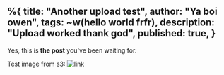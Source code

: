 %{
  title: "Another upload test",
  author: "Ya boi owen",
  tags: ~w(hello world frfr),
  description: "Upload worked thank god",
  published: true,
}
---
Yes, this is **the post** you've been waiting for.

Test image from s3: ![link](http://minio:9000/live-view-resume/blog/Picture1.png?X-Amz-Algorithm=AWS4-HMAC-SHA256&X-Amz-Credential=NLBRL8MM80AXUJT26VZW%2F20240304%2Fus-east-1%2Fs3%2Faws4_request&X-Amz-Date=20240304T171639Z&X-Amz-Expires=43200&X-Amz-Security-Token=eyJhbGciOiJIUzUxMiIsInR5cCI6IkpXVCJ9.eyJhY2Nlc3NLZXkiOiJOTEJSTDhNTTgwQVhVSlQyNlZaVyIsImV4cCI6MTcwOTYxMjk1NCwicGFyZW50Ijoib3dlbm1pbmlvcm9vdCJ9.Z3EYiukAo69StcGRAdkiOyaAQ1tXtGm4ViyDKm6ZFjk8QQ6uNlLQsNz5uILxfs8K4uNj1AnSvi8TirFN0jfkWQ&X-Amz-SignedHeaders=host&versionId=null&X-Amz-Signature=5c0cdef647ae8caa82e415540460f0712cc7f852f8bec664067a437635bdfa3c)